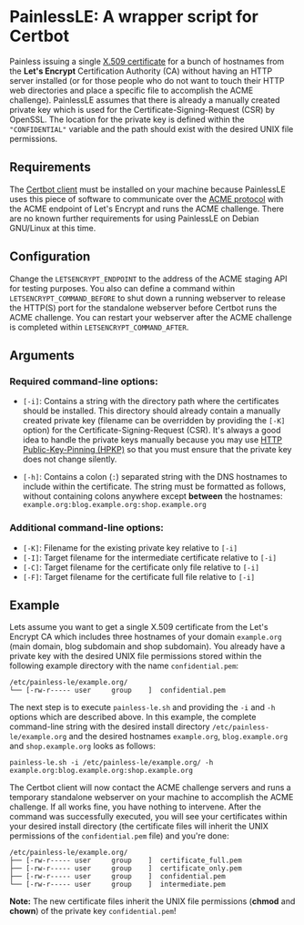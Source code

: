 # PainlessLE: A wrapper script for Certbot
Painless issuing a single [X.509 certificate](https://tools.ietf.org/html/rfc5280) for a bunch of hostnames from the **Let's Encrypt** Certification Authority (CA) without having an HTTP server installed (or for those people who do not want to touch their HTTP web directories and place a specific file to accomplish the ACME challenge). PainlessLE assumes that there is already a manually created private key which is used for the Certificate-Signing-Request (CSR) by OpenSSL. The location for the private key is defined within the `"CONFIDENTIAL"` variable and the path should exist with the desired UNIX file permissions.

## Requirements
The [Certbot client](https://certbot.eff.org/) must be installed on your machine because PainlessLE uses this piece of software to communicate over the [ACME protocol](https://tools.ietf.org/html/draft-ietf-acme-acme-01) with the ACME endpoint of Let's Encrypt and runs the ACME challenge. There are no known further requirements for using PainlessLE on Debian GNU/Linux at this time.

## Configuration
Change the `LETSENCRYPT_ENDPOINT` to the address of the ACME staging API for testing purposes. You also can define a command within `LETSENCRYPT_COMMAND_BEFORE` to shut down a running webserver to release the HTTP(S) port for the standalone webserver before Certbot runs the ACME challenge. You can restart your webserver after the ACME challenge is completed within `LETSENCRYPT_COMMAND_AFTER`.

## Arguments

### Required command-line options:
* `[-i]`: Contains a string with the directory path where the certificates should be installed. This directory should already contain a manually created private key (filename can be overridden by providing the `[-K]` option) for the Certificate-Signing-Request (CSR). It's always a good idea to handle the private keys manually because you may use [HTTP Public-Key-Pinning (HPKP)](https://tools.ietf.org/html/rfc7469) so that you must ensure that the private key does not change silently.

* `[-h]`: Contains a colon (`:`) separated string with the DNS hostnames to include within the certificate. The string must be formatted as follows, without containing colons anywhere except **between** the hostnames: `example.org:blog.example.org:shop.example.org`

### Additional command-line options:
* `[-K]`: Filename for the existing private key relative to `[-i]`
* `[-I]`: Target filename for the intermediate certificate relative to `[-i]`
* `[-C]`: Target filename for the certificate only file relative to `[-i]`
* `[-F]`: Target filename for the certificate full file relative to `[-i]`

## Example
Lets assume you want to get a single X.509 certificate from the Let's Encrypt CA which includes three hostnames of your domain `example.org` (main domain, blog subdomain and shop subdomain). You already have a private key with the desired UNIX file permissions stored within the following example directory with the name `confidential.pem`:

	/etc/painless-le/example.org/
	└── [-rw-r----- user     group    ]  confidential.pem

The next step is to execute `painless-le.sh` and providing the `-i` and `-h` options which are described above. In this example, the complete command-line string with the desired install directory `/etc/painless-le/example.org` and the desired hostnames `example.org`, `blog.example.org` and `shop.example.org` looks as follows:

	painless-le.sh -i /etc/painless-le/example.org/ -h example.org:blog.example.org:shop.example.org

The Certbot client will now contact the ACME challenge servers and runs a temporary standalone webserver on your machine to accomplish the ACME challenge. If all works fine, you have nothing to intervene. After the command was successfully executed, you will see your certificates within your desired install directory (the certificate files will inherit the UNIX permissions of the `confidential.pem` file) and you're done:

	/etc/painless-le/example.org/
	├── [-rw-r----- user     group    ]  certificate_full.pem
	├── [-rw-r----- user     group    ]  certificate_only.pem
	├── [-rw-r----- user     group    ]  confidential.pem
	└── [-rw-r----- user     group    ]  intermediate.pem

**Note:** The new certificate files inherit the UNIX file permissions (**chmod** and **chown**) of the private key `confidential.pem`!